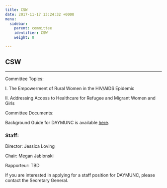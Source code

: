 ```yaml
---
title: CSW
date: 2017-11-17 13:24:32 +0000
menu:
  sidebar:
    parent: committee
    identifier: CSW
    weight: 8

---
```

## CSW

---

Committee Topics:

I. The Empowerment of Rural Women in the HIV/AIDS Epidemic

II. Addressing Access to Healthcare for Refugee and Migrant Women and Girls

Committee Documents:

Background Guide for DAYMUNC is available [here](https://files.acrobat.com/a/preview/97f45e79-12cf-4f8c-83ff-f8c0b23690b1 "CSW_BG2018").

### Staff:

Director: Jessica Loving

Chair: Megan Jablonski

Rapporteur: TBD

If you are interested in applying for a staff position for DAYMUNC, please contact the Secretary General.